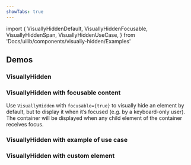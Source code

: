 ```yaml
---
showTabs: true
---
```


import {
VisuallyHiddenDefault,
VisuallyHiddenFocusable,
VisuallyHiddenSpan,
VisuallyHiddenUseCase,
} from 'Docs/uilib/components/visually-hidden/Examples'

## Demos

### VisuallyHidden

<VisuallyHiddenDefault />

### VisuallyHidden with focusable content

Use `VisuallyHidden` with `focusable={true}` to visually hide an element by default, but to display it when it’s focused (e.g. by a keyboard-only user). The container will be displayed when any child element of the container receives focus.

<VisuallyHiddenFocusable />

### VisuallyHidden with example of use case

<VisuallyHiddenUseCase />

### VisuallyHidden with custom element

<VisuallyHiddenSpan />
